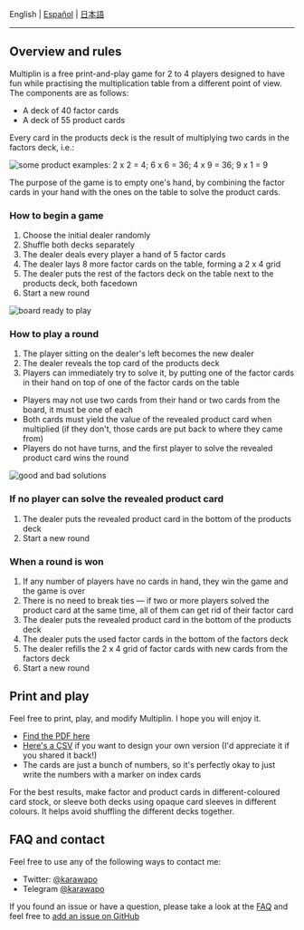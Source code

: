 English | [Español](https://alecrem.github.io/multiplin/README-es) | [日本語](https://alecrem.github.io/multiplin/README-ja)

---

## Overview and rules

Multiplin is a free print-and-play game for 2 to 4 players designed to have fun while practising the multiplication table from a different point of view. The components are as follows:

- A deck of 40 factor cards
- A deck of 55 product cards

Every card in the products deck is the result of multiplying two cards in the factors deck, i.e.:

![some product examples: 2 x 2 = 4; 6 x 6 = 36; 4 x 9 = 36; 9 x 1 = 9](https://alecrem.github.io/multiplin/images/solution-examples.png)

The purpose of the game is to empty one's hand, by combining the factor cards in your hand with the ones on the table to solve the product cards.

### How to begin a game

1. Choose the initial dealer randomly
1. Shuffle both decks separately
1. The dealer deals every player a hand of 5 factor cards
1. The dealer lays 8 more factor cards on the table, forming a 2 x 4 grid
1. The dealer puts the rest of the factors deck on the table next to the products deck, both facedown
1. Start a new round

![board ready to play](https://alecrem.github.io/multiplin/images/board-layout.png)

### How to play a round

1. The player sitting on the dealer's left becomes the new dealer
1. The dealer reveals the top card of the products deck
1. Players can immediately try to solve it, by putting one of the factor cards in their hand on top of one of the factor cards on the table
  - Players may not use two cards from their hand or two cards from the board, it must be one of each
  - Both cards must yield the value of the revealed product card when multiplied (if they don't, those cards are put back to where they came from)
  - Players do not have turns, and the first player to solve the revealed product card wins the round

![good and bad solutions](https://alecrem.github.io/multiplin/images/board-solutions.png)

### If no player can solve the revealed product card

1. The dealer puts the revealed product card in the bottom of the products deck
1. Start a new round

### When a round is won

1. If any number of players have no cards in hand, they win the game and the game is over
1. There is no need to break ties — if two or more players solved the product card at the same time, all of them can get rid of their factor card
1. The dealer puts the revealed product card in the bottom of the products deck
1. The dealer puts the used factor cards in the bottom of the factors deck
1. The dealer refills the 2 x 4 grid of factor cards with new cards from the factors deck
1. Start a new round

## Print and play

Feel free to print, play, and modify Multiplin. I hope you will enjoy it.

- [Find the PDF here](https://alecrem.github.io/multiplin/pap/multiplin.pdf)
- [Here's a CSV](https://alecrem.github.io/multiplin/csv/multiplin-cards.csv) if you want to design your own version (I'd appreciate it if you shared it back!)
- The cards are just a bunch of numbers, so it's perfectly okay to just write the numbers with a marker on index cards

For the best results, make factor and product cards in different-coloured card stock, or sleeve both decks using opaque card sleeves in different colours. It helps avoid shuffling the different decks together.

## FAQ and contact

Feel free to use any of the following ways to contact me:

- Twitter: [@karawapo](https://twitter.com/karawapo)
- Telegram [@karawapo](https://t.me/karawapo)

If you found an issue or have a question, please take a look at the [FAQ](https://alecrem.github.io/multiplin/faq-en) and feel free to [add an issue on GitHub](https://github.com/alecrem/multiplin/issues)
